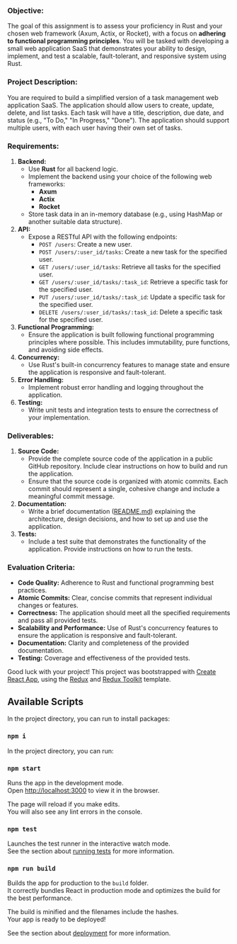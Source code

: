 ### **Objective:**

The goal of this assignment is to assess your proficiency in Rust and your chosen web framework (Axum, Actix, or Rocket), with a focus on **adhering to functional programming principles**. You will be tasked with developing a small web application SaaS that demonstrates your ability to design, implement, and test a scalable, fault-tolerant, and responsive system using Rust.

### **Project Description:**

You are required to build a simplified version of a task management web application SaaS. The application should allow users to create, update, delete, and list tasks. Each task will have a title, description, due date, and status (e.g., "To Do," "In Progress," "Done"). The application should support multiple users, with each user having their own set of tasks.

### **Requirements:**

1. **Backend:**
    - Use **Rust** for all backend logic.
    - Implement the backend using your choice of the following web frameworks:
        - **Axum**
        - **Actix**
        - **Rocket**
    - Store task data in an in-memory database (e.g., using HashMap or another suitable data structure).
2. **API:**
    - Expose a RESTful API with the following endpoints:
        - `POST /users`: Create a new user.
        - `POST /users/:user_id/tasks`: Create a new task for the specified user.
        - `GET /users/:user_id/tasks`: Retrieve all tasks for the specified user.
        - `GET /users/:user_id/tasks/:task_id`: Retrieve a specific task for the specified user.
        - `PUT /users/:user_id/tasks/:task_id`: Update a specific task for the specified user.
        - `DELETE /users/:user_id/tasks/:task_id`: Delete a specific task for the specified user.
3. **Functional Programming:**
    - Ensure the application is built following functional programming principles where possible. This includes immutability, pure functions, and avoiding side effects.
4. **Concurrency:**
    - Use Rust's built-in concurrency features to manage state and ensure the application is responsive and fault-tolerant.
5. **Error Handling:**
    - Implement robust error handling and logging throughout the application.
6. **Testing:**
    - Write unit tests and integration tests to ensure the correctness of your implementation.

### **Deliverables:**

1. **Source Code:**
    - Provide the complete source code of the application in a public GitHub repository. Include clear instructions on how to build and run the application.
    - Ensure that the source code is organized with atomic commits. Each commit should represent a single, cohesive change and include a meaningful commit message.
2. **Documentation:**
    - Write a brief documentation ([README.md](http://readme.md/)) explaining the architecture, design decisions, and how to set up and use the application.
3. **Tests:**
    - Include a test suite that demonstrates the functionality of the application. Provide instructions on how to run the tests.

### **Evaluation Criteria:**

- **Code Quality:** Adherence to Rust and functional programming best practices.
- **Atomic Commits:** Clear, concise commits that represent individual changes or features.
- **Correctness:** The application should meet all the specified requirements and pass all provided tests.
- **Scalability and Performance:** Use of Rust's concurrency features to ensure the application is responsive and fault-tolerant.
- **Documentation:** Clarity and completeness of the provided documentation.
- **Testing:** Coverage and effectiveness of the provided tests.

Good luck with your project!
This project was bootstrapped with [Create React App](https://github.com/facebook/create-react-app), using the [Redux](https://redux.js.org/) and [Redux Toolkit](https://redux-toolkit.js.org/) template.

## Available Scripts
In the project directory, you can run to install packages:
### `npm i`

In the project directory, you can run:

### `npm start`

Runs the app in the development mode.<br />
Open [http://localhost:3000](http://localhost:3000) to view it in the browser.

The page will reload if you make edits.<br />
You will also see any lint errors in the console.

### `npm test`

Launches the test runner in the interactive watch mode.<br />
See the section about [running tests](https://facebook.github.io/create-react-app/docs/running-tests) for more information.

### `npm run build`

Builds the app for production to the `build` folder.<br />
It correctly bundles React in production mode and optimizes the build for the best performance.

The build is minified and the filenames include the hashes.<br />
Your app is ready to be deployed!

See the section about [deployment](https://facebook.github.io/create-react-app/docs/deployment) for more information.
